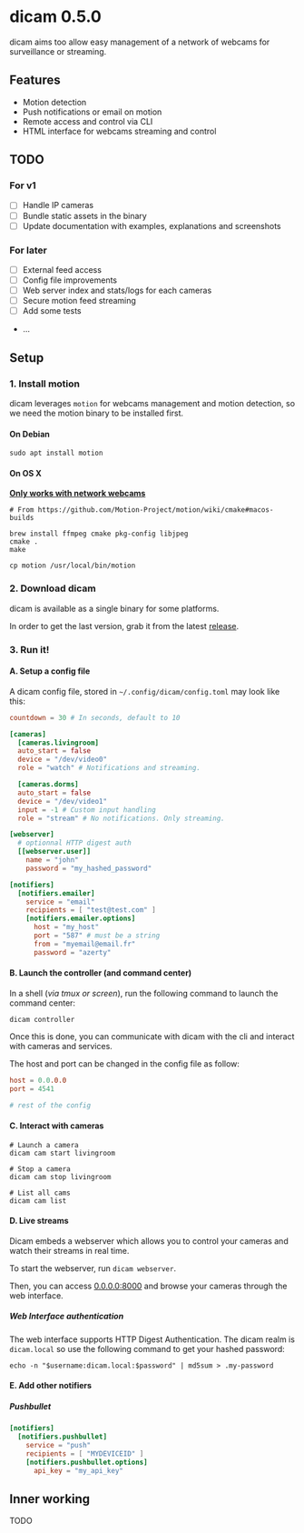 # dicam 0.5.0

dicam aims too allow easy management of a network of webcams for surveillance or streaming.

## Features

- Motion detection
- Push notifications or email on motion
- Remote access and control via CLI
- HTML interface for webcams streaming and control

## TODO

### For v1

- [ ] Handle IP cameras
- [ ] Bundle static assets in the binary
- [ ] Update documentation with examples, explanations and screenshots

### For later

- [ ] External feed access
- [ ] Config file improvements
- [ ] Web server index and stats/logs for each cameras
- [ ] Secure motion feed streaming
- [ ] Add some tests
- …

## Setup

### 1. Install motion

dicam leverages `motion` for webcams management and motion detection, so we need the motion binary to be installed first.

#### On Debian

```
sudo apt install motion
```

#### On OS X

**[Only works with network webcams](https://github.com/jogu/motion/blob/master/README.MacOSX)**

```
# From https://github.com/Motion-Project/motion/wiki/cmake#macos-builds

brew install ffmpeg cmake pkg-config libjpeg
cmake .
make

cp motion /usr/local/bin/motion
```

### 2. Download dicam

dicam is available as a single binary for some platforms.

In order to get the last version, grab it from the latest [release](https://github.com/davidderus/dicam/releases).

### 3. Run it!

#### A. Setup a config file

A dicam config file, stored in `~/.config/dicam/config.toml` may look like this:

```toml
countdown = 30 # In seconds, default to 10

[cameras]
  [cameras.livingroom]
  auto_start = false
  device = "/dev/video0"
  role = "watch" # Notifications and streaming.

  [cameras.dorms]
  auto_start = false
  device = "/dev/video1"
  input = -1 # Custom input handling
  role = "stream" # No notifications. Only streaming.

[webserver]
  # optionnal HTTP digest auth
  [[webserver.user]]
    name = "john"
    password = "my_hashed_password"

[notifiers]
  [notifiers.emailer]
    service = "email"
    recipients = [ "test@test.com" ]
    [notifiers.emailer.options]
      host = "my_host"
      port = "587" # must be a string
      from = "myemail@email.fr"
      password = "azerty"
```

#### B. Launch the controller (and command center)

In a shell (*via tmux or screen*), run the following command to launch the command center:

`dicam controller`

Once this is done, you can communicate with dicam with the cli and interact with cameras and services.

The host and port can be changed in the config file as follow:

```toml
host = 0.0.0.0
port = 4541

# rest of the config
```

#### C. Interact with cameras

```shell
# Launch a camera
dicam cam start livingroom

# Stop a camera
dicam cam stop livingroom

# List all cams
dicam cam list
```

#### D. Live streams

Dicam embeds a webserver which allows you to control your cameras and watch their
streams in real time.

To start the webserver, run `dicam webserver`.

Then, you can access [0.0.0.0:8000]() and browse your cameras through the
web interface.

##### Web Interface authentication

The web interface supports HTTP Digest Authentication. The dicam realm is `dicam.local`
so use the following command to get your hashed password:

```shell
echo -n "$username:dicam.local:$password" | md5sum > .my-password
```

#### E. Add other notifiers

##### Pushbullet

```toml
[notifiers]
  [notifiers.pushbullet]
    service = "push"
    recipients = [ "MYDEVICEID" ]
    [notifiers.pushbullet.options]
      api_key = "my_api_key"
```

## Inner working

TODO
